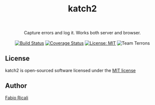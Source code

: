 <div align="center">
<br/><br/>
<h1>katch2</h1>
<br/><br/>
Capture errors and log it. Works both server and browser.
<br/><br/>
<a href="https://travis-ci.org/fabioricali/katch2" target="_blank"><img src="https://travis-ci.org/fabioricali/katch2.svg?branch=master" title="Build Status"/></a>
<a href="https://coveralls.io/github/fabioricali/katch2?branch=master" target="_blank"><img src="https://coveralls.io/repos/github/fabioricali/katch2/badge.svg?branch=master" title="Coverage Status"/></a>
<a href="https://opensource.org/licenses/MIT" target="_blank"><img src="https://img.shields.io/badge/License-MIT-yellow.svg" title="License: MIT"/></a>
<img src="https://img.shields.io/badge/team-terrons-orange.svg" title="Team Terrons"/>
</div>


## License
katch2 is open-sourced software licensed under the <a target="_blank" href="http://opensource.org/licenses/MIT">MIT license</a>

## Author
<a target="_blank" href="http://rica.li">Fabio Ricali</a>

